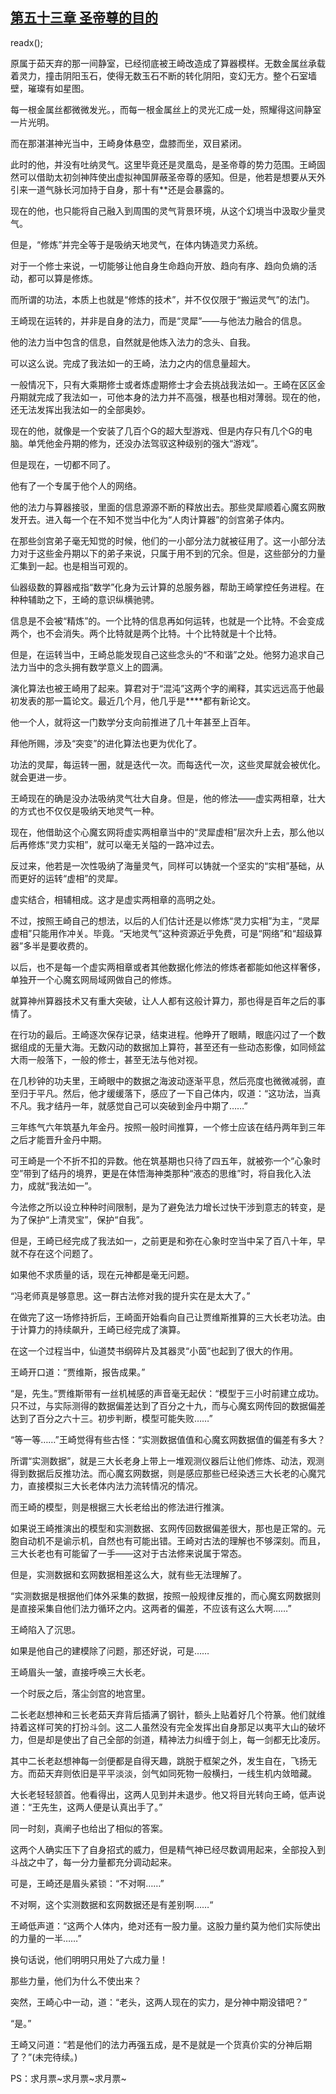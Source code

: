 ## [第五十三章 圣帝尊的目的](https://www.xxbiquge.com/11_11207/9078186.html)
readx();

  原属于茹天弃的那一间静室，已经彻底被王崎改造成了算器模样。无数金属丝承载着灵力，撞击阴阳玉石，使得无数玉石不断的转化阴阳，变幻无方。整个石室墙壁，璀璨有如星图。

  每一根金属丝都微微发光。，而每一根金属丝上的灵光汇成一处，照耀得这间静室一片光明。

  而在那湛湛神光当中，王崎身体悬空，盘膝而坐，双目紧闭。

  此时的他，并没有吐纳灵气。这里毕竟还是灵凰岛，是圣帝尊的势力范围。王崎固然可以借助太初剑神阵使出虚拟神国屏蔽圣帝尊的感知。但是，他若是想要从天外引来一道气脉长河加持于自身，那十有**还是会暴露的。

  现在的他，也只能将自己融入到周围的灵气背景环境，从这个幻境当中汲取少量灵气。

  但是，“修炼”并完全等于是吸纳天地灵气，在体内铸造灵力系统。

  对于一个修士来说，一切能够让他自身生命趋向开放、趋向有序、趋向负熵的活动，都可以算是修炼。

  而所谓的功法，本质上也就是“修炼的技术”，并不仅仅限于“搬运灵气”的法门。

  王崎现在运转的，并非是自身的法力，而是“灵犀”——与他法力融合的信息。

  他的法力当中包含的信息，自然就是他炼入法力的念头、自我。

  可以这么说。完成了我法如一的王崎，法力之内的信息量超大。

  一般情况下，只有大乘期修士或者炼虚期修士才会去挑战我法如一。王崎在区区金丹期就完成了我法如一，可他本身的法力并不高强，根基也相对薄弱。现在的他，还无法发挥出我法如一的全部奥妙。

  现在的他，就像是一个安装了几百个G的超大型游戏、但是内存只有几个G的电脑。单凭他金丹期的修为，还没办法驾驭这种级别的强大“游戏”。

  但是现在，一切都不同了。

  他有了一个专属于他个人的网络。

  他的法力与算器接驳，里面的信息源源不断的释放出去。那些灵犀顺着心魔玄网散发开去。进入每一个在不知不觉当中化为“人肉计算器”的剑宫弟子体内。

  在那些剑宫弟子毫无知觉的时候，他们的一小部分法力就被征用了。这一小部分法力对于这些金丹期以下的弟子来说，只属于用不到的冗余。但是，这些部分的力量汇集到一起。也是相当可观的。

  仙器级数的算器戒指“数学”化身为云计算的总服务器，帮助王崎掌控任务进程。在种种辅助之下，王崎的意识纵横驰骋。

  信息是不会被“精炼”的。一个比特的信息再如何运转，也就是一个比特。不会变成两个，也不会消失。两个比特就是两个比特。十个比特就是十个比特。

  但是，在运转当中，王崎总能发现自己这些念头的“不和谐”之处。他努力追求自己法力当中的念头拥有数学意义上的圆满。

  演化算法也被王崎用了起来。算君对于“混沌”这两个字的阐释，其实远远高于他最初发表的那一篇论文。最近几个月，他几乎是****都有新论文。

  他一个人，就将这一门数学分支向前推进了几十年甚至上百年。

  拜他所赐，涉及“突变”的进化算法也更为优化了。

  功法的灵犀，每运转一圈，就是迭代一次。而每迭代一次，这些灵犀就会被优化。就会更进一步。

  王崎现在的确是没办法吸纳灵气壮大自身。但是，他的修法——虚实两相章，壮大的方式也不仅仅是吸纳天地灵气一种。

  现在，他借助这个心魔玄网将虚实两相章当中的“灵犀虚相”层次升上去，那么他以后再修炼“灵力实相”，就可以毫无关隘的一路冲过去。

  反过来，他若是一次性吸纳了海量灵气，同样可以铸就一个坚实的“实相”基础，从而更好的运转“虚相”的灵犀。

  虚实结合，相辅相成。这才是虚实两相章的高明之处。

  不过，按照王崎自己的想法，以后的人们估计还是以修炼“灵力实相”为主，“灵犀虚相”只能用作冲关。毕竟。“天地灵气”这种资源近乎免费，可是“网络”和“超级算器”多半是要收费的。

  以后，也不是每一个虚实两相章或者其他数据化修法的修炼者都能如他这样奢侈，单独开一个心魔玄网局域网做自己的修炼。

  就算神州算器技术又有重大突破，让人人都有这般计算力，那也得是百年之后的事情了。

  在行功的最后。王崎逐次保存记录，结束进程。他睁开了眼睛，眼底闪过了一个数据组成的无量大海。无数闪动的数据加上算符，甚至还有一些动态影像，如同倾盆大雨一般落下，一般的修士，甚至无法与他对视。

  在几秒钟的功夫里，王崎眼中的数据之海波动逐渐平息，然后亮度也微微减弱，直至归于平凡。然后，他才缓缓落下，感应了一下自己体内，叹道：“这功法，当真不凡。我才结丹一年，就感觉自己可以突破到金丹中期了……”

  三年练气六年筑基九年金丹。按照一般时间推算，一个修士应该在结丹两年到三年之后才能晋升金丹中期。

  可王崎是一个不折不扣的异数。他在筑基期也只待了四五年，就被弥一个“心象时空”带到了结丹的境界，更是在体悟海神类那种“液态的思维”时，将自我化入法力，成就“我法如一”。

  今法修之所以设立种种时间限制，是为了避免法力增长过快干涉到意志的转变，是为了保护“上清灵宝”，保护“自我”。

  但是，王崎已经完成了我法如一，之前更是和弥在心象时空当中呆了百八十年，早就不存在这个问题了。

  如果他不求质量的话，现在元神都是毫无问题。

  “冯老师真是够意思。这一群古法修对我的提升实在是太大了。”

  在做完了这一场修持折后，王崎面开始看向自己让贾维斯推算的三大长老功法。由于计算力的持续飙升，王崎已经完成了演算。

  在这一个过程当中，仙道焚书纲碎片及其器灵“小茵”也起到了很大的作用。

  王崎开口道：“贾维斯，报告成果。”

  “是，先生。”贾维斯带有一丝机械感的声音毫无起伏：“模型于三小时前建立成功。只不过，与实际测得的数据偏差达到了百分之十九，而与心魔玄网传回的数据偏差达到了百分之六十三。初步判断，模型可能失败……”

  “等一等……”王崎觉得有些古怪：“实测数据值值和心魔玄网数据值的偏差有多大？

  所谓“实测数据”，就是三大长老身上带上一堆观测仪器后让他们修炼、动法，观测得到数据后反推功法。而心魔玄网数据，则是感应那些已经染透三大长老的心魔咒力，直接模拟三大长老体内法力流转情况的情况。

  而王崎的模型，则是根据三大长老给出的修法进行推演。

  如果说王崎推演出的模型和实测数据、玄网传回数据偏差很大，那也是正常的。元胞自动机不是谕示机，自然也有可能出错。王崎对古法的理解也不够深刻。而且，三大长老也有可能留了一手——这对于古法修来说属于常态。

  但是，实测数据和玄网数据相差这么大，就有些无法理解了。

  “实测数据是根据他们体外采集的数据，按照一般规律反推的，而心魔玄网数据则是直接采集自他们法力循环之内。这两者的偏差，不应该有这么大啊……”

  王崎陷入了沉思。

  如果是他自己的建模除了问题，那还好说，可是……

  王崎眉头一皱，直接呼唤三大长老。

  一个时辰之后，落尘剑宫的地宫里。

  二长老赵想神和三长老茹天弃背后插满了钢针，额头上贴着好几个符篆。他们就维持着这样可笑的打扮斗剑。这二人虽然没有完全发挥出自身那足以夷平大山的破坏力，但是却是使出了自己全部的剑道，精神法力纠缠于剑上，每一剑都无比凌厉。

  其中二长老赵想神每一剑便都是自得天趣，跳脱于框架之外，发生自在，飞扬无方。而茹天弃则依旧是平平淡淡，剑气如同死物一般横扫，一线生机内敛暗藏。

  大长老轻轻颔首。他看得出，这两人见到并未退步。他又将目光转向王崎，低声说道：“王先生，这两人便是认真出手了。”

  同一时刻，真阐子也给出了相似的答案。

  这两个人确实压下了自身招式的威力，但是精气神已经尽数调用起来，全部投入到斗战之中了，每一分力量都充分调动起来。

  可是，王崎还是眉头紧锁：“不对啊……”

  不对啊，这个实测数据和玄网数据还是有差别啊……“

  王崎低声道：“这两个人体内，绝对还有一股力量。这股力量约莫为他们实际使出的力量的一半……”

  换句话说，他们明明只用处了六成力量！

  那些力量，他们为什么不使出来？

  突然，王崎心中一动，道：“老头，这两人现在的实力，是分神中期没错吧？”

  “是。”

  王崎又问道：“若是他们的法力再强五成，是不是就是一个货真价实的分神后期了？”(未完待续。)

  PS：求月票~求月票~求月票~

